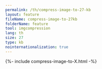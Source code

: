 ```yaml
---
permalink: /th/compress-image-to-27-kb
layout: feature
fileName: compress-image-to-27kb
folderName: feature
tool: imgcompression
lang: th
size: 27
type: kb
nointernationalization: true
---
```

{%- include compress-image-to-X.html -%}
      